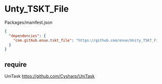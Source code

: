 # Unty_TSKT_File

Packages/manifest.json

```json
{
  "dependencies": {
    "com.github.enue.tskt_file": "https://github.com/enue/Unity_TSKT_File.git",
  }
}
```

## require
UniTask
https://github.com/Cysharp/UniTask
